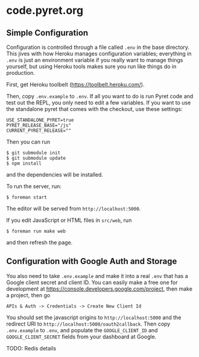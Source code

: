 
# code.pyret.org

## Simple Configuration

Configuration is controlled through a file called `.env` in the base
directory.  This jives with how Heroku manages configuration variables;
everything in `.env` is just an environment variable if you really want to
manage things yourself, but using Heroku tools makes sure you run like things
do in production.

First, get Heroku toolbelt (https://toolbelt.heroku.com/).

Then, copy `.env.example` to `.env`.  If all you want to do is run Pyret code
and test out the REPL, you only need to edit a few variables.  If you want to
use the standalone pyret that comes with the checkout, use these settings:

```
USE_STANDALONE_PYRET=true
PYRET_RELEASE_BASE="/js"
CURRENT_PYRET_RELEASE=""
```

Then you can run

```
$ git submodule init
$ git submodule update
$ npm install
```

and the dependencies will be installed.

To run the server, run:

```
$ foreman start
```

The editor will be served from `http://localhost:5000`.

If you edit JavaScript or HTML files in `src/web`, run

```
$ foreman run make web
```

and then refresh the page.

## Configuration with Google Auth and Storage


You also need to take `.env.example` and make it into a real `.env` that has a
Google client secret and client ID.  You can easily make a free one for
development at https://console.developers.google.com/project, then make a
project, then go

    APIs & Auth -> Credentials -> Create New Client Id

You should set the javascript origins to `http://localhost:5000` and the
redirect URI to `http://localhost:5000/oauth2callback`.  Then copy
`.env.example` to `.env`, and populate the `GOOGLE_CLIENT_ID` and
`GOOGLE_CLIENT_SECRET` fields from your dashboard at Google.

TODO: Redis details
